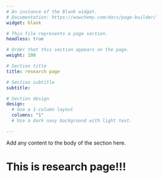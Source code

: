 ```yaml
---
# An instance of the Blank widget.
# Documentation: https://wowchemy.com/docs/page-builder/
widget: blank

# This file represents a page section.
headless: true

# Order that this section appears on the page.
weight: 100

# Section title
title: research page

# Section subtitle
subtitle:

# Section design
design:
  # Use a 1-column layout
  columns: "1"
  # Use a dark navy background with light text.

---
```


Add any content to the body of the section here.
<h1>This is research page!!!</h1>